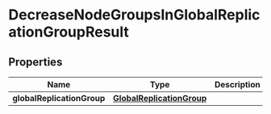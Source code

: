 

# DecreaseNodeGroupsInGlobalReplicationGroupResult


## Properties

| Name | Type | Description | Notes |
|------------ | ------------- | ------------- | -------------|
|**globalReplicationGroup** | [**GlobalReplicationGroup**](GlobalReplicationGroup.md) |  |  [optional] |



